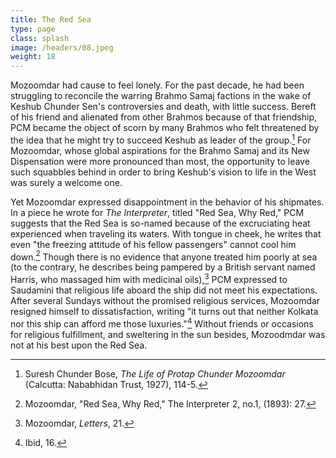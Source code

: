 ```yaml
---
title: The Red Sea
type: page
class: splash
image: /headers/08.jpeg
weight: 18
---
```


Mozoomdar had cause to feel lonely. For the past decade, he had been
struggling to reconcile the warring Brahmo Samaj factions in the wake of
Keshub Chunder Sen's controversies and death, with little success.
Bereft of his friend and alienated from other Brahmos because of that
friendship, PCM became the object of scorn by many Brahmos who felt
threatened by the idea that he might try to succeed Keshub as leader of
the group.[^20] For Mozoomdar, whose global aspirations for the Brahmo
Samaj and its New Dispensation were more pronounced than most, the
opportunity to leave such squabbles behind in order to bring Keshub's
vision to life in the West was surely a welcome one.

Yet Mozoomdar expressed disappointment in the behavior of his shipmates.
In a piece he wrote for *The Interpreter*, titled "Red Sea, Why Red,"
PCM suggests that the Red Sea is so-named because of the excruciating
heat experienced when traveling its waters. With tongue in cheek, he
writes that even "the freezing attitude of his fellow passengers" cannot
cool him down.[^21] Though there is no evidence that anyone treated him
poorly at sea (to the contrary, he describes being pampered by a British
servant named Harris, who massaged him with medicinal oils),[^22] PCM
expressed to Saudamini that religious life aboard the ship did not meet
his expectations. After several Sundays without the promised religious
services, Mozoomdar resigned himself to dissatisfaction, writing "it
turns out that neither Kolkata nor this ship can afford me those
luxuries."[^23] Without friends or occasions for religious fulfillment,
and sweltering in the sun besides, Mozoodmdar was not at his best upon
the Red Sea.

[^20]: Suresh Chunder Bose, *The Life of Protap Chunder Mozoomdar*
    (Calcutta: Nababhidan Trust, 1927), 114-5.

[^21]: Mozoomdar, "Red Sea, Why Red," The Interpreter 2, no.1, (1893):
    27.

[^22]: Mozoomdar, *Letters*, 21.

[^23]: Ibid, 16.
